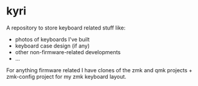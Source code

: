 # kyri

A repository to store keyboard related stuff like:

- photos of keyboards I've built
- keyboard case design (if any)
- other non-firmware-related developments
- ...

For anything firmware related I have clones of the zmk and qmk projects + zmk-config project for my zmk keyboard layout.
